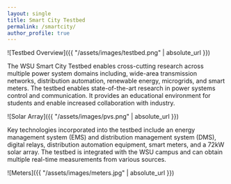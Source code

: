 ```yaml
---
layout: single
title: Smart City Testbed 
permalink: /smartcity/
author_profile: true
---
```


![Testbed Overview]({{ "/assets/images/testbed.png" | absolute_url }})

The WSU Smart City Testbed enables 
cross-cutting research across multiple power system domains including, wide-area transmission networks, 
distribution automation, renewable energy, microgrids, and smart meters.  The testbed enables 
state-of-the-art research in power systems control and communication. It provides an 
educational environment for students and enable increased collaboration with industry. 

![Solar Array]({{ "/assets/images/pvs.png" | absolute_url }})


Key technologies incorporated into the testbed include an energy management system (EMS) and distribution 
management system (DMS), digital relays, distribution automation equipment, smart meters, and a 72kW solar 
array. The testbed is integrated with the WSU campus and can obtain multiple real-time measurements 
from various sources.

![Meters]({{ "/assets/images/meters.jpg" | absolute_url }})


